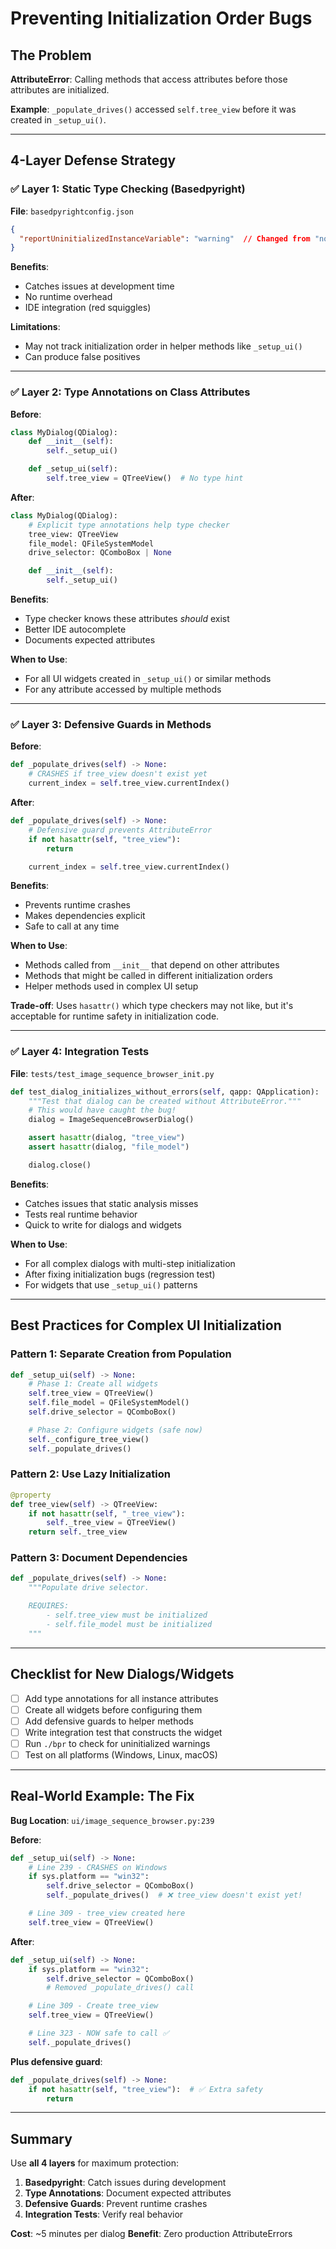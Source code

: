 # Preventing Initialization Order Bugs

## The Problem

**AttributeError**: Calling methods that access attributes before those attributes are initialized.

**Example**: `_populate_drives()` accessed `self.tree_view` before it was created in `_setup_ui()`.

---

## 4-Layer Defense Strategy

### ✅ Layer 1: Static Type Checking (Basedpyright)

**File**: `basedpyrightconfig.json`

```json
{
  "reportUninitializedInstanceVariable": "warning"  // Changed from "none"
}
```

**Benefits**:
- Catches issues at development time
- No runtime overhead
- IDE integration (red squiggles)

**Limitations**:
- May not track initialization order in helper methods like `_setup_ui()`
- Can produce false positives

---

### ✅ Layer 2: Type Annotations on Class Attributes

**Before**:
```python
class MyDialog(QDialog):
    def __init__(self):
        self._setup_ui()

    def _setup_ui(self):
        self.tree_view = QTreeView()  # No type hint
```

**After**:
```python
class MyDialog(QDialog):
    # Explicit type annotations help type checker
    tree_view: QTreeView
    file_model: QFileSystemModel
    drive_selector: QComboBox | None

    def __init__(self):
        self._setup_ui()
```

**Benefits**:
- Type checker knows these attributes *should* exist
- Better IDE autocomplete
- Documents expected attributes

**When to Use**:
- For all UI widgets created in `_setup_ui()` or similar methods
- For any attribute accessed by multiple methods

---

### ✅ Layer 3: Defensive Guards in Methods

**Before**:
```python
def _populate_drives(self) -> None:
    # CRASHES if tree_view doesn't exist yet
    current_index = self.tree_view.currentIndex()
```

**After**:
```python
def _populate_drives(self) -> None:
    # Defensive guard prevents AttributeError
    if not hasattr(self, "tree_view"):
        return

    current_index = self.tree_view.currentIndex()
```

**Benefits**:
- Prevents runtime crashes
- Makes dependencies explicit
- Safe to call at any time

**When to Use**:
- Methods called from `__init__` that depend on other attributes
- Methods that might be called in different initialization orders
- Helper methods used in complex UI setup

**Trade-off**: Uses `hasattr()` which type checkers may not like, but it's acceptable for runtime safety in initialization code.

---

### ✅ Layer 4: Integration Tests

**File**: `tests/test_image_sequence_browser_init.py`

```python
def test_dialog_initializes_without_errors(self, qapp: QApplication):
    """Test that dialog can be created without AttributeError."""
    # This would have caught the bug!
    dialog = ImageSequenceBrowserDialog()

    assert hasattr(dialog, "tree_view")
    assert hasattr(dialog, "file_model")

    dialog.close()
```

**Benefits**:
- Catches issues that static analysis misses
- Tests real runtime behavior
- Quick to write for dialogs and widgets

**When to Use**:
- For all complex dialogs with multi-step initialization
- After fixing initialization bugs (regression test)
- For widgets that use `_setup_ui()` patterns

---

## Best Practices for Complex UI Initialization

### Pattern 1: Separate Creation from Population

```python
def _setup_ui(self) -> None:
    # Phase 1: Create all widgets
    self.tree_view = QTreeView()
    self.file_model = QFileSystemModel()
    self.drive_selector = QComboBox()

    # Phase 2: Configure widgets (safe now)
    self._configure_tree_view()
    self._populate_drives()
```

### Pattern 2: Use Lazy Initialization

```python
@property
def tree_view(self) -> QTreeView:
    if not hasattr(self, "_tree_view"):
        self._tree_view = QTreeView()
    return self._tree_view
```

### Pattern 3: Document Dependencies

```python
def _populate_drives(self) -> None:
    """Populate drive selector.

    REQUIRES:
        - self.tree_view must be initialized
        - self.file_model must be initialized
    """
```

---

## Checklist for New Dialogs/Widgets

- [ ] Add type annotations for all instance attributes
- [ ] Create all widgets before configuring them
- [ ] Add defensive guards to helper methods
- [ ] Write integration test that constructs the widget
- [ ] Run `./bpr` to check for uninitialized warnings
- [ ] Test on all platforms (Windows, Linux, macOS)

---

## Real-World Example: The Fix

**Bug Location**: `ui/image_sequence_browser.py:239`

**Before**:
```python
def _setup_ui(self) -> None:
    # Line 239 - CRASHES on Windows
    if sys.platform == "win32":
        self.drive_selector = QComboBox()
        self._populate_drives()  # ❌ tree_view doesn't exist yet!

    # Line 309 - tree_view created here
    self.tree_view = QTreeView()
```

**After**:
```python
def _setup_ui(self) -> None:
    if sys.platform == "win32":
        self.drive_selector = QComboBox()
        # Removed _populate_drives() call

    # Line 309 - Create tree_view
    self.tree_view = QTreeView()

    # Line 323 - NOW safe to call ✅
    self._populate_drives()
```

**Plus defensive guard**:
```python
def _populate_drives(self) -> None:
    if not hasattr(self, "tree_view"):  # ✅ Extra safety
        return
```

---

## Summary

Use **all 4 layers** for maximum protection:

1. **Basedpyright**: Catch issues during development
2. **Type Annotations**: Document expected attributes
3. **Defensive Guards**: Prevent runtime crashes
4. **Integration Tests**: Verify real behavior

**Cost**: ~5 minutes per dialog
**Benefit**: Zero production AttributeErrors
